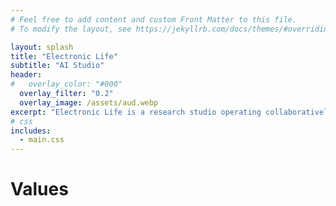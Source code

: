 ```yaml
---
# Feel free to add content and custom Front Matter to this file.
# To modify the layout, see https://jekyllrb.com/docs/themes/#overriding-theme-defaults

layout: splash
title: "Electronic Life"
subtitle: "AI Studio"
header:
#   overlay_color: "#000"
  overlay_filter: "0.2"
  overlay_image: /assets/aud.webp
excerpt: "Electronic Life is a research studio operating collaboratively through **rigorous creativity** to advance AI applications."
# css
includes:
  - main.css
---
```


# Values

